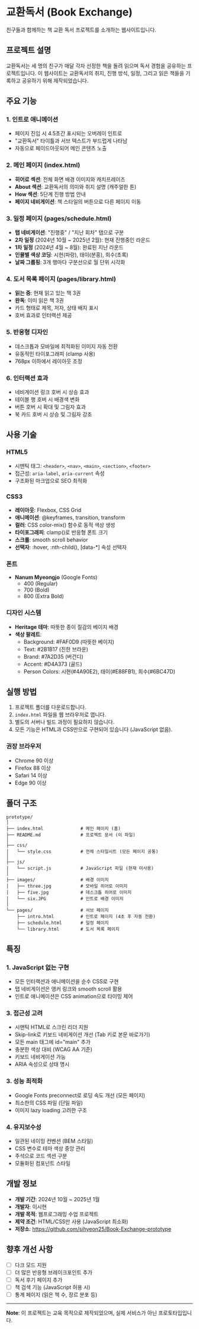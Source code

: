 # 교환독서 (Book Exchange)

친구들과 함께하는 책 교환 독서 프로젝트를 소개하는 웹사이트입니다.

## 프로젝트 설명

교환독서는 세 명의 친구가 매달 각자 선정한 책을 돌려 읽으며 독서 경험을 공유하는 프로젝트입니다. 이 웹사이트는 교환독서의 취지, 진행 방식, 일정, 그리고 읽은 책들을 기록하고 공유하기 위해 제작되었습니다.

## 주요 기능

### 1. 인트로 애니메이션
- 페이지 진입 시 4.5초간 표시되는 오버레이 인트로
- "교환독서" 타이틀과 서브 텍스트가 부드럽게 나타남
- 자동으로 페이드아웃되어 메인 콘텐츠 노출

### 2. 메인 페이지 (index.html)
- **히어로 섹션**: 전체 화면 배경 이미지와 캐치프레이즈
- **About 섹션**: 교환독서의 의미와 취지 설명 (캐주얼한 톤)
- **How 섹션**: 5단계 진행 방법 안내
- **페이지 네비게이션**: 책 스타일의 버튼으로 다른 페이지 이동

### 3. 일정 페이지 (pages/schedule.html)
- **탭 네비게이션**: "진행중" / "지난 회차" 탭으로 구분
- **2차 일정** (2024년 10월 ~ 2025년 2월): 현재 진행중인 라운드
- **1차 일정** (2024년 4월 ~ 8월): 완료된 지난 라운드
- **인물별 색상 코딩**: 시현(파랑), 태이(분홍), 희수(초록)
- **날짜 그룹핑**: 3개 행마다 구분선으로 월 단위 시각화

### 4. 도서 목록 페이지 (pages/library.html)
- **읽는 중**: 현재 읽고 있는 책 3권
- **완독**: 이미 읽은 책 3권
- 카드 형태로 제목, 저자, 상태 배지 표시
- 호버 효과로 인터랙션 제공

### 5. 반응형 디자인
- 데스크톱과 모바일에 최적화된 이미지 자동 전환
- 유동적인 타이포그래피 (clamp 사용)
- 768px 이하에서 레이아웃 조정

### 6. 인터랙션 효과
- 네비게이션 링크 호버 시 상승 효과
- 테이블 행 호버 시 배경색 변화
- 버튼 호버 시 확대 및 그림자 효과
- 북 카드 호버 시 상승 및 그림자 강조

## 사용 기술

### HTML5
- 시맨틱 태그: `<header>`, `<nav>`, `<main>`, `<section>`, `<footer>`
- 접근성: `aria-label`, `aria-current` 속성
- 구조화된 마크업으로 SEO 최적화

### CSS3
- **레이아웃**: Flexbox, CSS Grid
- **애니메이션**: @keyframes, transition, transform
- **컬러**: CSS color-mix() 함수로 동적 색상 생성
- **타이포그래피**: clamp()로 반응형 폰트 크기
- **스크롤**: smooth scroll behavior
- **선택자**: :hover, :nth-child(), [data-*] 속성 선택자

### 폰트
- **Nanum Myeongjo** (Google Fonts)
  - 400 (Regular)
  - 700 (Bold)
  - 800 (Extra Bold)

### 디자인 시스템
- **Heritage 테마**: 따뜻한 종이 질감의 베이지 배경
- **색상 팔레트**:
  - Background: #FAF0D9 (따뜻한 베이지)
  - Text: #2B1B17 (진한 브라운)
  - Brand: #7A2D35 (버건디)
  - Accent: #D4A373 (골드)
  - Person Colors: 시현(#4A90E2), 태이(#E88FB1), 희수(#6BC47D)

## 실행 방법

1. 프로젝트 폴더를 다운로드합니다.
2. `index.html` 파일을 웹 브라우저로 엽니다.
3. 별도의 서버나 빌드 과정이 필요하지 않습니다.
4. 모든 기능은 HTML과 CSS만으로 구현되어 있습니다 (JavaScript 없음).

### 권장 브라우저
- Chrome 90 이상
- Firefox 88 이상
- Safari 14 이상
- Edge 90 이상

## 폴더 구조

```
prototype/
│
├── index.html              # 메인 페이지 (홈)
├── README.md               # 프로젝트 문서 (이 파일)
│
├── css/
│   └── style.css           # 전체 스타일시트 (모든 페이지 공통)
│
├── js/
│   └── script.js           # JavaScript 파일 (현재 미사용)
│
├── images/                 # 배경 이미지
│   ├── three.jpg           # 모바일 히어로 이미지
│   ├── five.jpg            # 데스크톱 히어로 이미지
│   └── six.JPG             # 인트로 배경 이미지
│
└── pages/                  # 서브 페이지
    ├── intro.html          # 인트로 페이지 (4초 후 자동 전환)
    ├── schedule.html       # 일정 페이지
    └── library.html        # 도서 목록 페이지
```

## 특징

### 1. JavaScript 없는 구현
- 모든 인터랙션과 애니메이션을 순수 CSS로 구현
- 탭 네비게이션은 앵커 링크와 smooth scroll 활용
- 인트로 애니메이션은 CSS animation으로 타이밍 제어

### 3. 접근성 고려
- 시맨틱 HTML로 스크린 리더 지원
- Skip-link로 키보드 네비게이션 개선 (Tab 키로 본문 바로가기)
- 모든 main 태그에 id="main" 추가
- 충분한 색상 대비 (WCAG AA 기준)
- 키보드 네비게이션 가능
- ARIA 속성으로 상태 명시

### 3. 성능 최적화
- Google Fonts preconnect로 로딩 속도 개선 (모든 페이지)
- 최소한의 CSS 파일 (단일 파일)
- 이미지 lazy loading 고려한 구조

### 4. 유지보수성
- 일관된 네이밍 컨벤션 (BEM 스타일)
- CSS 변수로 테마 색상 중앙 관리
- 주석으로 코드 섹션 구분
- 모듈화된 컴포넌트 스타일

## 개발 정보

- **개발 기간**: 2024년 10월 ~ 2025년 1월
- **개발자**: 이시현
- **개발 목적**: 웹프로그래밍 수업 프로젝트
- **제약 조건**: HTML/CSS만 사용 (JavaScript 최소화)
- **저장소**: https://github.com/sihyeon25/Book-Exchange-prototype

## 향후 개선 사항

- [ ] 다크 모드 지원
- [ ] 더 많은 반응형 브레이크포인트 추가
- [ ] 독서 후기 페이지 추가
- [ ] 책 검색 기능 (JavaScript 허용 시)
- [ ] 통계 페이지 (읽은 책 수, 장르 분포 등)

---

**Note**: 이 프로젝트는 교육 목적으로 제작되었으며, 실제 서비스가 아닌 프로토타입입니다.
